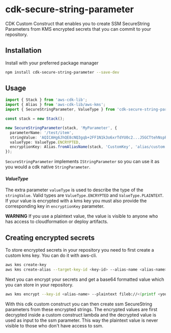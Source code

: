 # cdk-secure-string-parameter

CDK Custom Construct that enables you to create SSM SecureString Parameters from KMS encrypted secrets that you can commit to your repository.

## Installation

Install with your preferred package manager

```bash
npm install cdk-secure-string-parameter --save-dev
```

## Usage

```ts
import { Stack } from 'aws-cdk-lib';
import { Alias } from 'aws-cdk-lib/aws-kms';
import { SecureStringParameter, ValueType } from 'cdk-secure-string-parameter';

const stack = new Stack();

new SecureStringParameter(stack, 'MyParameter', {
  parameterName: '/test/item',
  stringValue: 'AQICAHg6JhQE8cNQ3gqb+2FF1N1k3o6xrTdYU0c2...J5GCTtehNspP0EtatC6Vg==',
  valueType: ValueType.ENCRYPTED,
  encryptionKey: Alias.fromAliasName(stack, 'CustomKey', 'alias/custom'),
});

```

`SecureStringParameter` implements `IStringParameter` so you can use it as you would a cdk native `StringParameter`.

#### _ValueType_

The extra parameter `valueType` is used to describe the type of the `stringValue`. Valid types are `ValueType.ENCRYPTED` and `ValueType.PLAINTEXT`. If your value is encrypted with a kms key you must also provide the corresponding key in `encryptionKey` parameter.

**WARNING** If you use a plaintext value, the value is visible to anyone who has access to cloudformation or deploy artifacts.

## Creating encrypted secrets

To store encrypted secrets in your repository you need to first create a custom kms key. You can do it with aws-cli.

```bash
aws kms create-key
aws kms create-alias --target-key-id <key-id> --alias-name <alias-name>
```

Next you can encrypt your secrets and get a base64 formatted value which you can store in your repository.

```bash
aws kms encrypt --key-id <alias-name> --plaintext fileb://<(printf <your secret>) --query CiphertextBlob --output text
```

With this cdk custom construct you can then create ssm SecureString parameters from these encrypted strings. The encrypted values are first decrypted inside a custom construct lambda and the decrypted value is used as input to the ssm parameter. This way the plaintext value is never visible to those who don't have access to ssm.

